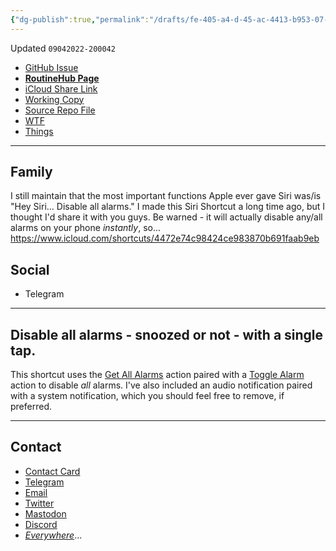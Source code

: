 ```yaml
---
{"dg-publish":true,"permalink":"/drafts/fe-405-a4-d-45-ac-4413-b953-07-b09-cad-3879/","dgHomeLink":true,"dgPassFrontmatter":false}
---
```


Updated `09042022-200042`

- [GitHub Issue](https://github.com/extratone/i/issues/252)
- [**RoutineHub Page**](https://routinehub.co/shortcut/12902/)
- [iCloud Share Link](https://www.icloud.com/shortcuts/4472e74c98424ce983870b691faab9eb)
- [Working Copy](working-copy://open?repo=i&path=shortcuts&mode=content)
- [Source Repo File](https://github.com/extratone/i/blob/main/shortcuts/DisableAllAlarms.shortcut)
- [WTF](https://davidblue.wtf/drafts/FE405A4D-45AC-4413-B953-07B09CAD3879.html)
- [Things](things:///show?id=9M2Q3ys3oQ9GDFJZHgKNTq)

---

## Family

I still maintain that the most important functions Apple ever gave Siri was/is "Hey Siri... Disable all alarms." I made this Siri Shortcut a long time ago, but I thought I'd share it with you guys. Be warned - it will actually disable any/all alarms on your phone *instantly*, so... https://www.icloud.com/shortcuts/4472e74c98424ce983870b691faab9eb

## Social

- Telegram

---

## Disable all alarms - snoozed or not - with a single tap.

This shortcut uses the [Get All Alarms](https://matthewcassinelli.com/actions/get-all-alarms/) action paired with a [Toggle Alarm](https://matthewcassinelli.com/actions/toggle-alarm/) action to disable *all* alarms. I've also included an audio notification paired with a system notification, which you should feel free to remove, if preferred.

---

## Contact

- [Contact Card](https://davidblue.wtf/db.vcf)
- [Telegram](https://t.me/extratone)
- [Email](mailto:davidblue@extratone.com) 
- [Twitter](https://twitter.com/NeoYokel)
- [Mastodon](https://mastodon.social/@DavidBlue)
- [Discord](https://discord.gg/0b9KQUKP858b0iZF)
- [*Everywhere*](https://raindrop.io/davidblue/social-directory-21059174)...